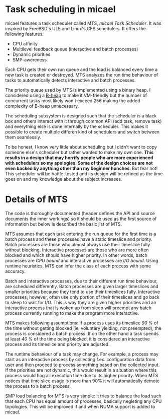 # Task scheduling in micael

micael features a task scheduler called MTS, _micael Task Scheduler_. It was inspired by FreeBSD's ULE and Linux's CFS schedulers. It offers the following features:

* CPU affinity
* Multilevel feedback queue (interactive and batch processes)
* Dynamic priorities
* SMP-awereness

Each CPU gets their own run queue and the load is balanced every time a new task is created or destroyed. MTS analyzes the run time behaviour of tasks to automatically detects interactive and batch processes.

The priority queue used by MTS is implemented using a binary heap. I considered using a [B-heap](https://en.wikipedia.org/wiki/B-heap) to make it VM-friendly but the number of concurrent tasks most likely won't exceed 256 making the added complexity of B-heap unnecessary.

The scheduling subsystem is designed such that the scheduler is a black box and others interact with it through common API (add task, remove task) and everything else is done internally by the scheduler. This makes it possible to create multiple differen kind of schedulers and switch between them seamlessly.

To be honest, I know very little about scheduling but I didn't want to copy someone else's scheduler but rather wanted to make my own one. **This results in a design that may horrify people who are more experienced with schedulers so my apologies. Some of the design choices are not even backed by anything other than my beginner hunches**. But fear not! This scheduler will be battle-tested and its design will be refined as the time goes on and my knowledge about the subject increases.

# Details of MTS

The code is thoroughly documented (header defines the API and source documents the inner workings) so it should be used as the first source of information but below is described the basic jist of MTS.

MTS assumes that each task entering the run queue for the first time is a batch process and these processes have a static timeslice and priority. Batch processes are those who almost always use their timeslice fully without blocking. Interactive processes are those who are more often blocked and which should have higher priority. In other words, batch processes are _CPU bound_ and interactive processes are _I/O bound_. Using runtime heuristics, MTS can infer the class of each process with some accuracy.

Batch and interactive processes, due to their different run time behaviour, are scheduled differently. Batch processes are given larger timeslices and smaller priorities because they tend to use their timeslices fully. Interactive processes, however, often use only portion of their timeslices and go back to sleep to wait for I/O. This is way they are given higher priorities and an interactive process that is woken up from sleep will preempt any batch process currently running to make the program more interactive.

MTS makes following assumptions: if a process uses its timeslice _90 %_ of the time without getting blocked (ie. voluntary yielding, not preempted), the process is considered a batch process. If on the other hand a task spends at least _40 %_ of the time being blocked, it is considered an interactive process and its timeslice and priority are adjusted.

The runtime behaviour of a task may change. For example, a process may start as an interactive process by collecting f.ex. configuration data from user and then proceed to process something based on the collected input. If the priorities are not dynamic, this would result in a situation where this process would hog all execution time due to its higher priority. When MTS notices that time slice usage is more than 90% it will automatically demote the process to a batch process.

SMP load balancing for MTS is very simple: it tries to balance the load such that each CPU has equal amount of processes, basically negleting any CPU topologies. This will be improved if and when NUMA support is added to micael.

